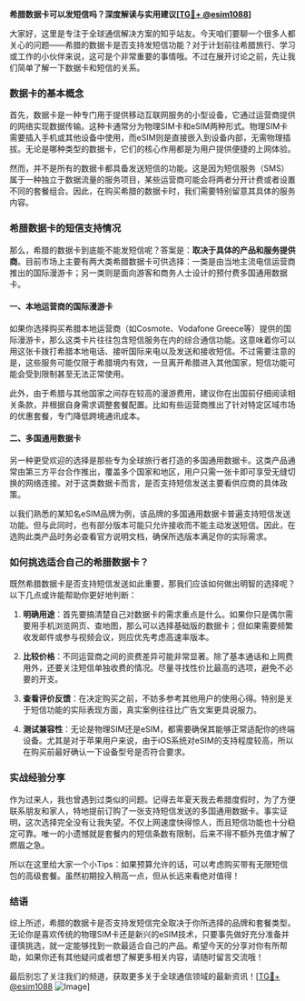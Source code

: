 **希腊数据卡可以发短信吗？深度解读与实用建议[[TG💪+ @esim1088](https://t.me/s/esim1088)]**

大家好，这里是专注于全球通信解决方案的知乎站友。今天咱们要聊一个很多人都关心的问题——希腊的数据卡是否支持发短信功能？对于计划前往希腊旅行、学习或工作的小伙伴来说，这可是个非常重要的事情哦。不过在展开讨论之前，先让我们简单了解一下数据卡和短信的关系。

### 数据卡的基本概念

首先，数据卡是一种专门用于提供移动互联网服务的小型设备，它通过运营商提供的网络实现数据传输。这种卡通常分为物理SIM卡和eSIM两种形式。物理SIM卡需要插入手机或其他设备中使用，而eSIM则是直接嵌入到设备内部，无需物理插拔。无论是哪种类型的数据卡，它们的核心作用都是为用户提供便捷的上网体验。

然而，并不是所有的数据卡都具备发送短信的功能。这是因为短信服务（SMS）属于一种独立于数据流量的服务项目，某些运营商可能会将两者分开计费或者设置不同的套餐组合。因此，在购买希腊的数据卡时，我们需要特别留意其具体的服务内容。

### 希腊数据卡的短信支持情况

那么，希腊的数据卡到底能不能发短信呢？答案是：**取决于具体的产品和服务提供商**。目前市场上主要有两大类希腊数据卡可供选择：一类是由当地主流电信运营商推出的国际漫游卡；另一类则是面向游客和商务人士设计的预付费多国通用数据卡。

#### 一、本地运营商的国际漫游卡

如果你选择购买希腊本地运营商（如Cosmote、Vodafone Greece等）提供的国际漫游卡，那么这类卡片往往包含短信服务在内的综合通信功能。这意味着你可以用这张卡拨打希腊本地电话、接听国际来电以及发送和接收短信。不过需要注意的是，这些服务可能仅限于希腊境内有效，一旦离开希腊进入其他国家，短信功能可能会受到限制甚至无法正常使用。

此外，由于希腊与其他国家之间存在较高的漫游费用，建议你在出国前仔细阅读相关条款，并根据自身需求调整套餐配置。比如有些运营商推出了针对特定区域市场的优惠套餐，专门降低跨境通讯成本。

#### 二、多国通用数据卡

另一种更受欢迎的选择是那些专为全球旅行者打造的多国通用数据卡。这类产品通常由第三方平台合作推出，覆盖多个国家和地区，用户只需一张卡即可享受无缝切换的网络连接。对于这类数据卡而言，是否支持短信发送主要看供应商的具体政策。

以我们熟悉的某知名eSIM品牌为例，该品牌的多国通用数据卡普遍支持短信发送功能。但与此同时，也有部分版本可能只允许接收而不能主动发送短信。因此，在选购此类产品时务必查看官方说明文档，确保所选版本满足你的实际需求。

### 如何挑选适合自己的希腊数据卡？

既然希腊数据卡是否支持短信发送如此重要，那我们应该如何做出明智的选择呢？以下几点或许能帮助你更好地判断：

1. **明确用途**：首先要搞清楚自己对数据卡的需求重点是什么。如果你只是偶尔需要用手机浏览网页、查地图，那么可以选择基础版的数据卡；但如果需要频繁收发邮件或参与视频会议，则应优先考虑高速率版本。

2. **比较价格**：不同运营商之间的资费差异可能非常显著。除了基本通话和上网费用外，还要关注短信单独收费的情况。尽量寻找性价比最高的选项，避免不必要的开支。

3. **查看评价反馈**：在决定购买之前，不妨多参考其他用户的使用心得。特别是关于短信功能的实际表现方面，真实案例往往比广告文案更具说服力。

4. **测试兼容性**：无论是物理SIM还是eSIM，都需要确保其能够正常适配你的终端设备。尤其是对于苹果用户来说，由于iOS系统对eSIM的支持程度较高，所以在购买前最好确认一下设备型号是否符合要求。

### 实战经验分享

作为过来人，我也曾遇到过类似的问题。记得去年夏天我去希腊度假时，为了方便联系朋友和家人，特地提前订购了一张支持短信发送的多国通用数据卡。事实证明，这次选择完全没有让我失望。不仅上网速度快得惊人，而且短信功能也十分稳定可靠。唯一的小遗憾就是套餐内的短信条数有限制，后来不得不额外充值才解了燃眉之急。

所以在这里给大家一个小Tips：如果预算允许的话，可以考虑购买带有无限短信包的高级套餐。虽然初期投入稍高一点，但从长远来看绝对值得！

### 结语

综上所述，希腊的数据卡是否支持发短信完全取决于你所选择的品牌和套餐类型。无论你是喜欢传统的物理SIM卡还是新兴的eSIM技术，只要事先做好充分准备并谨慎挑选，就一定能够找到一款最适合自己的产品。希望今天的分享对你有所帮助，如果你还有其他疑问或者想了解更多相关内容，请随时留言交流哦！

最后别忘了关注我们的频道，获取更多关于全球通信领域的最新资讯！[[TG💪+ @esim1088](https://t.me/s/esim1088) ![Image](https://i.postimg.cc/4NQfJmqS/Snipaste-2025-05-13-00-14-12.png)]